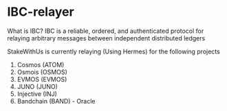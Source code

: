# IBC-relayer
What is IBC?
IBC is a reliable, ordered, and authenticated protocol for relaying arbitrary messages between independent distributed ledgers

StakeWithUs is currently relaying (Using Hermes) for the following projects

1) Cosmos (ATOM)
2) Osmois (OSMOS)
3) EVMOS (EVMOS)
4) JUNO (JUNO)
4) Injective (INJ)
5) Bandchain (BAND) - Oracle
